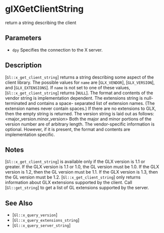 # glXGetClientString
return a string describing the client

## Parameters
- `dpy`
  Specifies the connection to the X server.

## Description
[`Gl::x_get_client_string`] returns a string describing some aspect of
  the client library. The possible values for `name` are [`GLX_VENDOR`],
  [`GLX_VERSION`], and [`GLX_EXTENSIONS`]. If `name` is not set to one
  of these values, [`Gl::x_get_client_string`] returns [`NULL`]. The
  format and contents of the vendor string is implementation dependent.
The extensions string is null-terminated and contains a space-
  separated list of extension names. (The extension names never contain
  spaces.) If there are no extensions to GLX, then the empty string is
  returned.
The version string is laid out as follows:
<major_version.minor_version><space><vendor-specific info>
Both the major and minor portions of the version number are of
  arbitrary length. The vendor-specific information is optional.
  However, if it is present, the format and contents are implementation
  specific.

## Notes
[`Gl::x_get_client_string`] is available only if the GLX version is
  1.1 or greater.
If the GLX version is 1.1 or 1.0, the GL version must be 1.0. If the
  GLX version is 1.2, then the GL version must be 1.1. If the GLX
  version is 1.3, then the GL version must be 1.2.
[`Gl::x_get_client_string`] only returns information about GLX
  extensions supported by the client. Call [`Gl::get_string`] to get a
  list of GL extensions supported by the server.

## See Also
- [`Gl::x_query_version`]
- [`Gl::x_query_extensions_string`]
- [`Gl::x_query_server_string`]
